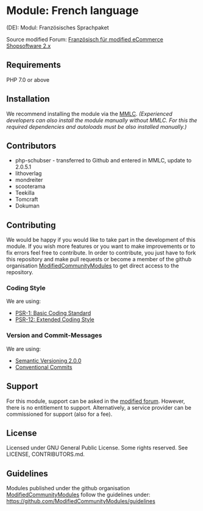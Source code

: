# Module: French language
(DE): Modul: Französisches Sprachpaket

Source modified Forum: [Französisch für modified eCommerce Shopsoftware 2.x](https://www.modified-shop.org/forum/index.php?topic=36847.0)

## Requirements
PHP 7.0 or above

## Installation
We recommend installing the module via the [MMLC](https://module-loader.de).
*(Experienced developers can also install the module manually without MMLC. For this the required dependencies and autoloads must be also installed manually.)*

## Contributors
- php-schubser - transferred to Github and entered in MMLC, update to 2.0.5.1
- lithoverlag
- mondreiter
- scooterama
- Teekilla
- Tomcraft
- Dokuman


## Contributing
We would be happy if you would like to take part in the development of this module. If you wish more features or you want to make improvements or to fix errors feel free to contribute. In order to contribute, you just have to fork this repository and make pull requests or become a member of the github organisation [ModifiedCommunityModules](https://github.com/ModifiedCommunityModules) to get direct access to the repository.

### Coding Style
We are using:
- [PSR-1: Basic Coding Standard](https://www.php-fig.org/psr/psr-1/)
- [PSR-12: Extended Coding Style](https://www.php-fig.org/psr/psr-12/)

### Version and Commit-Messages
We are using:
- [Semantic Versioning 2.0.0](https://semver.org)
- [Conventional Commits](https://www.conventionalcommits.org/en/v1.0.0/)

## Support
For this module, support can be asked in the [modified forum](https://www.modified-shop.org/forum/). However, there is no entitlement to support. Alternatively, a service provider can be commissioned for support (also for a fee).

## License
Licensed under GNU General Public License. Some rights reserved. See LICENSE, CONTRIBUTORS.md.

## Guidelines
Modules published under the github organisation [ModifiedCommunityModules](https://github.com/) follow the guidelines under: https://github.com/ModifiedCommunityModules/guidelines
